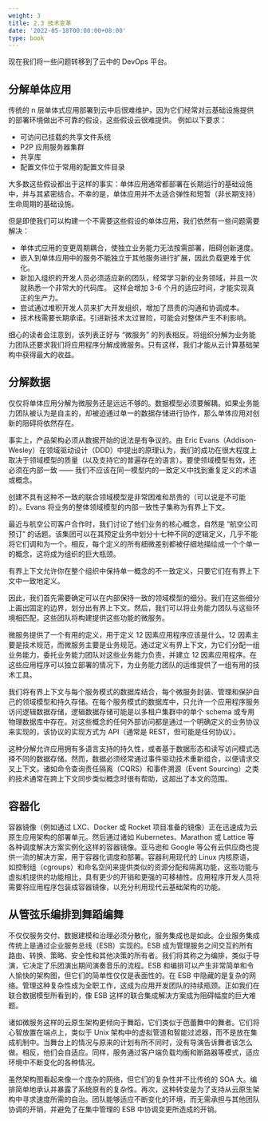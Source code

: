 ```yaml
---
weight: 3
title: 2.3 技术变革
date: '2022-05-18T00:00:00+08:00'
type: book
---
```


现在我们将一些问题转移到了云中的 DevOps 平台。

## 分解单体应用

传统的 n 层单体式应用部署到云中后很难维护，因为它们经常对云基础设施提供的部署环境做出不可靠的假设，这些假设云很难提供。 例如以下要求：

- 可访问已挂载的共享文件系统
- P2P 应用服务器集群
- 共享库
- 配置文件位于常用的配置文件目录

大多数这些假设都出于这样的事实：单体应用通常都部署在长期运行的基础设施中，并与其紧密结合。不幸的是，单体应用并不太适合弹性和短暂（非长期支持）生命周期的基础设施。

但是即使我们可以构建一个不需要这些假设的单体应用，我们依然有一些问题需要解决：

- 单体式应用的变更周期耦合，使独立业务能力无法按需部署，阻碍创新速度。
- 嵌入到单体应用中的服务不能独立于其他服务进行扩展，因此负载更难于优化。
- 新加入组织的开发人员必须适应新的团队，经常学习新的业务领域，并且一次就熟悉一个非常大的代码库。 这样会增加 3-6 个月的适应时间，才能实现真正的生产力。
- 尝试通过堆积开发人员来扩大开发组织，增加了昂贵的沟通和协调成本。
- 技术栈需要长期承诺。引进新技术太过冒险，可能会对整体产生不利影响。

细心的读者会注意到，该列表正好与 “微服务” 的列表相反。将组织分解为业务能力团队还要求我们将应用程序分解成微服务。只有这样，我们才能从云计算基础架构中获得最大的收益。

## 分解数据

仅仅将单体应用分解为微服务还是远远不够的。数据模型必须要解耦。如果业务能力团队被认为是自主的，却被迫通过单一的数据存储进行协作，那么单体应用对创新的阻碍将依然存在。

事实上，产品架构必须从数据开始的说法是有争议的。由 Eric Evans（Addison-Wesley）在领域驱动设计（DDD）中提出的原理认为，我们的成功在很大程度上取决于领域模型的质量（以及支持它的普遍存在的语言）。要使领域模型有效，还必须在内部一致 —— 我们不应该在同一模型内的一致定义中找到重复定义的术语或概念。

创建不具有这种不一致的联合领域模型是非常困难和昂贵的（可以说是不可能的）。Evans 将业务的整体领域模型的内部一致性子集称为有界上下文。

最近与航空公司客户合作时，我们讨论了他们业务的核心概念，自然是 “航空公司预订” 的话题。该集团可以在其预定业务中划分十七种不同的逻辑定义，几乎不能将它们调和为一个。相反，每个定义的所有细微差别都被仔细地描绘成一个个单一的概念，这将成为组织的巨大瓶颈。

有界上下文允许你在整个组织中保持单一概念的不一致定义，只要它们在有界上下文中一致地定义。

因此，我们首先需要确定可以在内部保持一致的领域模型的细分。我们在这些细分上画出固定的边界，划分出有界上下文。然后，我们可以将业务能力团队与这些环境相匹配，这些团队将构建提供这些功能的微服务。

微服务提供了一个有用的定义，用于定义 12 因素应用程序应该是什么。12 因素主要是技术规范，而微服务主要是业务规范。通过定义有界上下文，为它们分配一组业务能力，委托业务能力团队对这些业务能力负责，并建立 12 因素应用程序。在这些应用程序可以独立部署的情况下，为业务能力团队的运维提供了一组有用的技术工具。

我们将有界上下文与每个服务模式的数据库结合，每个微服务封装、管理和保护自己的领域模型和持久存储。在每个服务模式的数据库中，只允许一个应用程序服务访问逻辑数据存储，逻辑数据存储可能是以多租户集群中的单个 schema 或专用物理数据库中存在。对这些概念的任何外部访问都是通过一个明确定义的业务协议来实现的，该协议的实现方式为 API（通常是 REST，但可能是任何协议）。

这种分解允许应用拥有多语言支持的持久性，或者基于数据形态和读写访问模式选择不同的数据存储。然而，数据必须经常通过事件驱动技术重新组合，以便请求交叉上下文。诸如命令查询责任隔离（CQRS）和事件溯源（Event Sourcing）之类的技术通常在跨上下文同步类似概念时很有帮助，这超出了本文的范围。

## 容器化

容器镜像（例如通过 LXC、Docker 或 Rocket 项目准备的镜像）正在迅速成为云原生应用架构的部署单元。然后通过诸如 Kubernetes、Marathon 或 Lattice 等各种调度解决方案实例化这样的容器镜像。亚马逊和 Google 等公有云供应商也提供一流的解决方案，用于容器化调度和部署。容器利用现代的 Linux 内核原语，如控制组（cgroups）和命名空间来提供类似的资源分配和隔离功能，这些功能与虚拟机提供的功能相比，具有更少的开销和更强的可移植性。应用程序开发人员将需要将应用程序包装成容器镜像，以充分利用现代云基础架构的功能。

## 从管弦乐编排到舞蹈编舞

不仅仅服务交付、数据建模和治理必须分散化，服务集成也是如此。企业服务集成传统上是通过企业服务总线（ESB）实现的。ESB 成为管理服务之间交互的所有路由、转换、策略、安全性和其他决策的所有者。我们将其称之为编排，类似于导演，它决定了乐团演出期间演奏音乐的流程。ESB 和编排可以产生非常简单和令人愉快的架构图，但它们的简单性仅仅是表面性的。在 ESB 中隐藏的是复杂的网络。管理这种复杂性成为全职工作，这成为应用开发团队的持续瓶颈。正如我们在联合数据模型所看到的，像 ESB 这样的联合集成解决方案成为阻碍幅度的巨大难题。

诸如微服务这样的云原生架构更倾向于舞蹈，它们类似于芭蕾舞中的舞者。它们将心智放置在端点上，类似于 Unix 架构中的虚拟管道和智能过滤器，而不是放在集成机制中。当舞台上的情况与原来的计划有所不同时，没有导演告诉舞者该怎么做。相反，他们会自适应。同样，服务通过客户端负载均衡和断路器等模式，适应环境中不断变化的各种情况。

虽然架构图看起来像一个庞杂的网络，但它们的复杂性并不比传统的 SOA 大。编排简单地承认并暴露了系统原有的复杂性。再次，这种转变是为了支持从云原生架构中寻求速度所需的自治。团队能够适应不断变化的环境，而无需承担与其他团队协调的开销，并避免了在集中管理的 ESB 中协调变更所造成的开销。